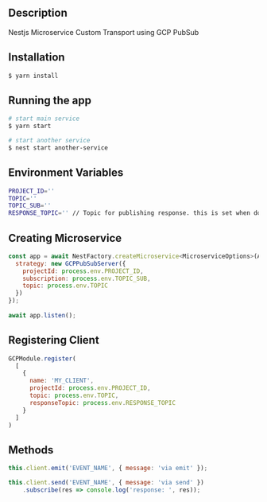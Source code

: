 ## Description

Nestjs Microservice Custom Transport using GCP PubSub

## Installation

```bash
$ yarn install
```

## Running the app

```bash
# start main service
$ yarn start

# start another service
$ nest start another-service
```

## Environment Variables
```bash
PROJECT_ID=''
TOPIC=''
TOPIC_SUB=''
RESPONSE_TOPIC='' // Topic for publishing response. this is set when doing request/request method
```

## Creating Microservice
```javascript
const app = await NestFactory.createMicroservice<MicroserviceOptions>(AppModule, {
  strategy: new GCPPubSubServer({
    projectId: process.env.PROJECT_ID,
    subscription: process.env.TOPIC_SUB,
    topic: process.env.TOPIC
  })
});
  
await app.listen();
```

## Registering Client
```javascript
GCPModule.register(
  [
    {
      name: 'MY_CLIENT',
      projectId: process.env.PROJECT_ID,
      topic: process.env.TOPIC,
      responseTopic: process.env.RESPONSE_TOPIC
    }
  ]
)
```

## Methods
```javascript
this.client.emit('EVENT_NAME', { message: 'via emit' });

this.client.send('EVENT_NAME', { message: 'via send' })
    .subscribe(res => console.log('response: ', res));
```
